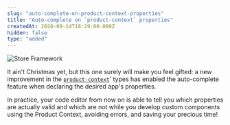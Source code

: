 ```yaml
---
slug: "auto-complete-on-product-context-properties"
title: "Auto-complete on `product-context` properties"
createdAt: 2020-09-14T18:29:00.000Z
hidden: false
type: "added"
---
```


![Store Framework](https://raw.githubusercontent.com/vtexdocs/dev-portal-content/main/images/auto-complete-on-product-context-properties-0.png)

It ain't Christmas yet, but this one surely will make you feel gifted: a new improvement in the [`product-context`](https://github.com/vtex-apps/product-context)' types has enabled the auto-complete feature when declaring the desired app's properties.

In practice, your code editor from now on is able to tell you which properties are actually valid and which are not while you develop custom components using the Product Context, avoiding errors, and saving your precious time!

